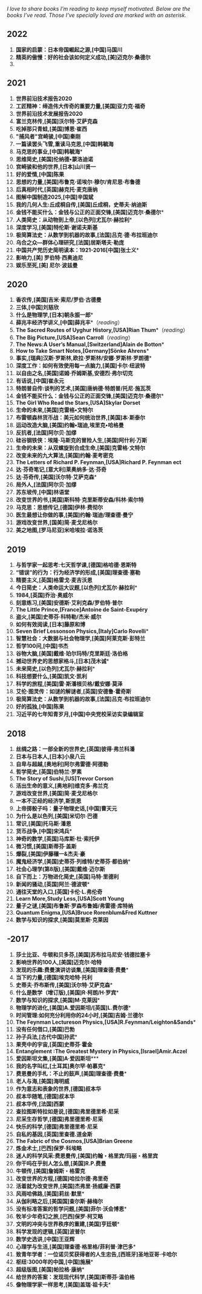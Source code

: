 *I love to share books I’m reading to keep myself motivated. Below are the books I’ve read. Those I’ve specially loved are marked with an asterisk.* 

## 2022

1. **国家的启蒙：日本帝国崛起之源,[中国]马国川**
2. **精英的傲慢：好的社会该如何定义成功,[美]迈克尔·桑德尔**
3. 

## 2021

1. **世界前沿技术报告2020**
2. **工匠精神：缔造伟大传奇的重要力量,[美国]亚力克·福奇**
3. **世界前沿技术发展报告2020**
4. **富兰克林传,[美国]沃尔特·艾萨克森**
5. **吃掉那只青蛙,[美国]博恩·崔西**
6. **"捕风者"宫崎骏,[中国]秦刚**
7. **一篇读罢头飞雪,重读马克思,[中国]韩毓海**
8. **马克思的事业,[中国]韩毓海***
9. **思维简史,[美国]伦纳德•蒙洛迪诺**
10. **宫崎骏和他的世界,[日本]山川贤一**
11. **好的爱情,[中国]陈果**
12. **思想的力量,[美国]布鲁克·诺埃尔·穆尔/肯尼思·布鲁德**
13. **后真相时代,[英国]赫克托·麦克唐纳**
14. **图解中国制造2025,[中国]辛国斌**
15. **我的几何人生:丘成桐自传,[美国]丘成桐，史蒂夫·纳迪斯**
16. **金钱不能买什么：金钱与公正的正面交锋,[美国]迈克尔·桑德尔**\*
17. **人类简史：从动物到上帝,[以色列]尤瓦尔·赫拉利**\*
18. **深度学习,[美国]特伦斯·谢诺夫斯基**
19. **极简算法史：从数学到机器的故事,[法国]吕克·德·布拉班迪尔**
20. **乌合之众—群体心理研究,[法国]居斯塔夫·勒庞**
21. **中国共产党历史简明读本：1921-2016[中国]张士义***
22. **影响力,[美] 罗伯特·西奥迪尼**
23. **娱乐至死,[美] 尼尔·波兹曼**

## 2020

1. **香农传,[美国]吉米·索尼/罗伯·古德曼**
2. **三体,[中国]刘慈欣**
3. **什么是物理学,[日本]朝永振一郎**\*
4. **薛兆丰经济学讲义,[中国]薛兆丰***（*reading*）
5. **The Sacred Routes of Uyghur History,[USA]Rian Thum**\*（*reading*）
7. **The Big Picture,[USA]Sean Carroll**（*reading*）
8. **The News:A User’s Manual,[Switzerland]Alain de Botton**\*
9. **How to Take Smart Notes,[Germany]Sönke Ahrens***
10. **事实,[瑞典]汉斯·罗斯林,欧拉·罗斯林/安娜·罗斯林·罗朗德**\*
11. **深度工作：如何有效使用每一点脑力,[美国]卡尔·纽波特**
12. **以自由之名,[美国]诺姆·乔姆斯基,安德烈·弗尔切克**
13. **有话说,[中国]崔永元**
14. **特朗普自传:谈判的艺术,[美国]唐纳德·特朗普/托尼·施瓦茨**
15. **金钱不能买什么：金钱与公正的正面交锋,[美国]迈克尔·桑德尔**\*
16. **The Girl Who Read the Stars,[USA]Skylar Dorset**
17. **生命的未来,[美国]克雷格•文特尔**
18. **布雷顿森林货币战：美元如何统治世界,[美国]本·斯泰尔**
19. **运动改造大脑,[美国]约翰•瑞迪,埃里克•哈格曼**
20. **反抗者,[法国]阿尔贝·加缪**
17. **硅谷钢铁侠：埃隆·马斯克的冒险人生,[美国]阿什利·万斯**
18. **生命的未来：从双螺旋到合成生命,[美国]克雷格·文特尔**
24. **改变未来的九大算法,[美国]约翰·麦考密克**
25. **The Letters of Richard P. Feynman,[USA]Richard P. Feynman ect**
25. **达·芬奇笔记,[意大利]莱奥纳多·达·芬奇**
26. **达·芬奇传,[美国]沃尔特·艾萨克森***
27. **局外人,[法国]阿尔贝·加缪**
28. **苏东坡传,[中国]林语堂**
29. **改变世界的书,[美国]斯科特·克里斯蒂安森/科林·索尔特**
30. **马克思：思想传记,[德国]伊林·费彻尔**
31. **医生最想让你做的事,[美国]约翰·瑞迪/理查德·曼宁**
32. **游戏改变世界,[国美]简·麦戈尼格尔**
33. **美之地图,[罗马尼亚]米哈埃拉·诺洛茨**

## 2019

1. **与哲学家一起思考:七天哲学课,[德国]格哈德·恩斯特**
2. **“错误”的行为：行为经济学的形成,[美国]理查德·塞勒**
3. **精要主义,[英国]格雷戈·麦吉沃恩**
4. **今日简史：人类命运大议题,[以色列]尤瓦尔·赫拉利**\*
5. **1984,[英国]乔治·奥威尔**
6. **刻意练习,[美国]安德斯·艾利克森/罗伯特·普尔**
7. **The Little Prince,[France]Antoine de Saint-Exupéry**
8. **盗火,[美国]史蒂芬·科特勒/杰米·威尔**
9. **如何有效阅读,[日本]藤原和博**
10. **Seven Brief Lessonson Physics,[Italy]Carlo Rovelli**\*
11. **智慧社会：大数据与社会物理学,[美国]阿莱克斯·彭特兰**
12. **哲学100问,[中国]书杰**
13. **谷物大脑,[美国]戴维·珀尔玛特/克里斯廷·洛伯格**
14. **撼动世界史的思想家格斗,[日本]茂木诚**\*
15. **未来简史,[以色列]尤瓦尔·赫拉利**\*
16. **科技想要什么,[美国]凯文·凯利**
17. **科学的旅程,[美国]雷·斯潘根贝格/戴安娜·莫泽**
18. **艾伦·图灵传：如谜的解谜者,[英国]安德鲁·霍奇斯**
19. **极简算法史：从数学到机器的故事,[法国]吕克·布拉班迪尔**
20. **好的孤独,[中国]陈果**
21. **习近平的七年知青岁月,[中国]中央党校采访实录编辑室**

## 2018

1. **丝绸之路：一部全新的世界史,[英国]彼得·弗兰科潘**
2. **日本与日本人,[日本]小泉八云**
3. **自卑与超越,[奥地利]阿尔弗雷德·阿德勒**
4. **哲学简史,[英国]伯特兰·罗素**
5. **The Story of Sushi,[US]Trevor Corson**
6. **活出生命的意义,[奥地利]维克多·弗兰克**
7. **游戏改变世界,[美国]简·麦戈尼格尔**
8. **一本不正经的经济学,斯凯恩**
9. **上帝掷骰子吗：量子物理史话,[中国]曹天元**
10. **为什么是以色列,[美国]米切尔·巴德**
11. **常识,[美国]托马斯·潘恩**
12. **货币战争,[中国]宋鸿兵**\*
13. **神奇的数学,[英国]马库斯·杜·索托伊**
14. **微习惯,[美国]斯蒂芬·盖斯**
15. **爆裂,[美国]伊藤穰一&杰夫·豪**
16. **魔鬼经济学,[美国]史蒂芬·列维特/史蒂芬·都伯纳**\*
17. **社会心理学(第8版),[美国]戴维·迈尔斯**
19. **自下而上：万物进化简史,[英国]马特·里德利**
20. **新闻的骚动,[英国]阿兰·德波顿**\*
21. **通往天堂的入口,[英国]卡伦·L.弗伦奇**
22. **Learn More,Study Less,[USA]Scott Young**
23. **量子之谜,[美国]布鲁斯·罗森布鲁姆/弗雷德·库特纳**
24. **Quantum Enigma,[USA]Bruce Rorenblum&Fred Kuttner**
25. **数学与知识的探求,[美国]莫里斯·克莱因**

## -2017

1. **莎士比亚、牛顿和贝多芬,[美国]苏布拉马尼安·钱德拉塞卡**
2. **影响世界的100人,[美国]迈克尔·哈特**
3. **发现的乐趣:费曼演讲访谈集,[美国]理查德·费曼**\*
4. **当下的力量,[德国]埃克哈特·托利**
5. **史蒂夫·乔布斯传,[美国]沃尔特·艾萨克森**\*
6. **什么是数学（增订版),[美国]R·柯朗/H·罗宾**\*
7. **数学与知识的探求,[美国]M·克莱因**\*
8. **物理学的进化,[美国]A.爱因斯坦/[英国]L.费尔德**\*
9. **时间管理:如何充分利用你的24小时,[美国]吉姆·兰德尔**
10. **The Feynman Lectureson Physics,[USA]R.Feynman/Leighton&Sands**\*
11. **没有任何借口,[美国]巴勃**
12. **孙子兵法,[古代中国]孙武**\*
13. **果壳中的宇宙,[英国]史蒂芬·霍金**
14. **Entanglement :The Greatest Mystery in Physics,[Israel]Amir.Aczel**
15. **爱因斯坦文集,[美国]A·爱因斯坦*****
16. **我的名字叫红,[土耳其]奥尔罕·帕慕克***
17. **费恩曼的手札：不止的鼓声,[美国]理查德·费曼**\*
18. **老人与海,[美国]海明威**
19. **作为意志和表象的世界,[德国]叔本华**
20. **叔本华随笔,[德国]叔本华**
21. **叔本华传,[法国]西蒙**
22. **查拉图斯特拉如是说,[德国]弗里德里希·尼采**
23. **尼采生存哲学,[德国]弗里德里希·尼采**
24. **快乐的科学,[德国]弗里德里希·尼采**
25. **自私的基因,[英国]里查德.道金斯**
26. **The Fabric of the Cosmos,[USA]Brian Greene**
27. **炼金术士,[巴西]保罗·科埃略**
28. **迷人的科学风采:费恩曼传,[美国]约翰・格里宾/玛丽・格里宾**
29. **你干吗在乎别人怎么想,[美国]R.P.费曼**
30. **牛顿传,[美国]詹姆斯・格雷克**
31. **改变世界的方程,[德国]哈拉尔德·弗里奇**
32. **活着就为改变世界,[美国]杰弗里·扬威廉·西蒙**
33. **风雨哈佛路,[美国]莉丝·默里***
34. **从伽利略之后,[美国国]查尔斯·赫梅尔**
35. **没有标准答案的哲学问题,[美国]菲尔·沃会博恩**\*
36. **牧羊少年奇幻之旅,[巴西]保罗·柯艾略**
37. **文明的冲突与世界秩序的重建,[美国]亨廷顿**\*
38. **科学发现的逻辑,[英国]波普尔**
39. **数学史选讲,[中国]王亚辉**
40. **心理学与生活,[美国]理查德·格里格/菲利普·津巴多**\*
41. **致青年学者：一位诺贝奖获得者的人生忠告,[西班牙]圣地亚哥·卡哈尔**
42. **枢纽:3000年的中国,[中国]施展***
43. **超级版图,[美国]帕拉格·康纳**\*
44. **给世界的答案：发现现代科学,[美国]斯蒂芬·温伯格**
45. **像物理学家一样思考,[美国]盖瑞·祖卡夫**\*